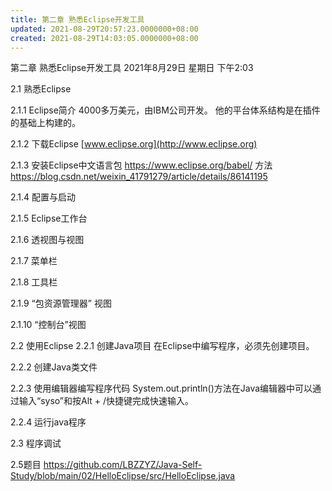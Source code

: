 ```yaml
---
title: 第二章 熟悉Eclipse开发工具
updated: 2021-08-29T20:57:23.0000000+08:00
created: 2021-08-29T14:03:05.0000000+08:00
---
```


第二章 熟悉Eclipse开发工具
2021年8月29日 星期日
下午2:03

2.1 熟悉Eclipse

2.1.1 Eclipse简介
4000多万美元，由IBM公司开发。
他的平台体系结构是在插件的基础上构建的。

2.1.2 下载Eclipse
[www.eclipse.org](http://www.eclipse.org)

2.1.3 安装Eclipse中文语言包
<https://www.eclipse.org/babel/>
方法
<https://blog.csdn.net/weixin_41791279/article/details/86141195>

2.1.4 配置与启动

2.1.5 Eclipse工作台

2.1.6 透视图与视图

2.1.7 菜单栏

2.1.8 工具栏

2.1.9 “包资源管理器” 视图

2.1.10 “控制台”视图

2.2 使用Eclipse
2.2.1 创建Java项目
在Eclipse中编写程序，必须先创建项目。

2.2.2 创建Java类文件

2.2.3 使用编辑器编写程序代码
System.out.println()方法在Java编辑器中可以通过输入“syso”和按Alt + /快捷键完成快速输入。

2.2.4 运行java程序

2.3 程序调试

2.5题目
<https://github.com/LBZZYZ/Java-Self-Study/blob/main/02/HelloEclipse/src/HelloEclipse.java>


